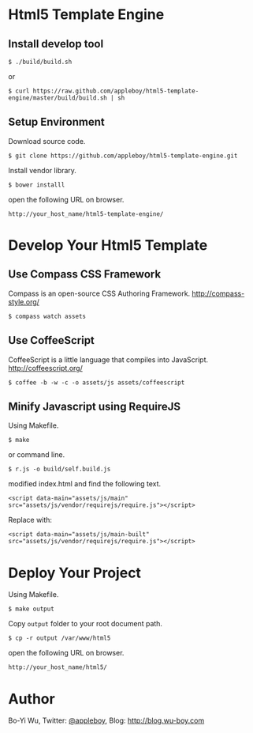 Html5 Template Engine
======================

Install develop tool
-------------

    $ ./build/build.sh

or

    $ curl https://raw.github.com/appleboy/html5-template-engine/master/build/build.sh | sh

Setup Environment
-------------

Download source code.

    $ git clone https://github.com/appleboy/html5-template-engine.git

Install vendor library.

    $ bower installl

open the following URL on browser.

```
http://your_host_name/html5-template-engine/
```

Develop Your Html5 Template
======================

Use Compass CSS Framework
-------------

Compass is an open-source CSS Authoring Framework. http://compass-style.org/

    $ compass watch assets

Use CoffeeScript
-------------

CoffeeScript is a little language that compiles into JavaScript. http://coffeescript.org/

    $ coffee -b -w -c -o assets/js assets/coffeescript

Minify Javascript using RequireJS
-------------

Using Makefile.

    $ make

or command line.

    $ r.js -o build/self.build.js

modified index.html and find the following text.

```
<script data-main="assets/js/main" src="assets/js/vendor/requirejs/require.js"></script>
```

Replace with:

```
<script data-main="assets/js/main-built" src="assets/js/vendor/requirejs/require.js"></script>
```

Deploy Your Project
======================

Using Makefile.

    $ make output

Copy ``output`` folder to your root document path.

    $ cp -r output /var/www/html5

open the following URL on browser.

```
http://your_host_name/html5/
```

Author
======================

Bo-Yi Wu, Twitter: [@appleboy](http://twitter.com/appleboy "Twitter"), Blog: http://blog.wu-boy.com
